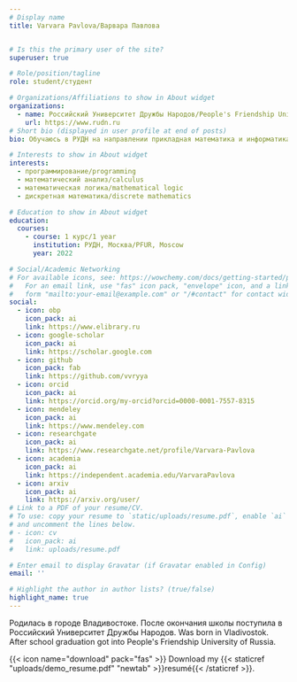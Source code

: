 ```yaml
---
# Display name
title: Varvara Pavlova/Варвара Павлова


# Is this the primary user of the site?
superuser: true

# Role/position/tagline
role: student/студент

# Organizations/Affiliations to show in About widget
organizations:
  - name: Российский Университет Дружбы Народов/People's Friendship University of Russia
    url: https://www.rudn.ru
# Short bio (displayed in user profile at end of posts)
bio: Обучаюсь в РУДН на направлении прикладная математика и информатика.

# Interests to show in About widget
interests:
  - программирование/programming
  - математический анализ/calculus
  - математическая логика/mathematical logic
  - дискретная математика/discrete mathematics

# Education to show in About widget
education:
  courses:
    - course: 1 курс/1 year
      institution: РУДН, Москва/PFUR, Moscow
      year: 2022

# Social/Academic Networking
# For available icons, see: https://wowchemy.com/docs/getting-started/page-builder/#icons
#   For an email link, use "fas" icon pack, "envelope" icon, and a link in the
#   form "mailto:your-email@example.com" or "/#contact" for contact widget.
social:
  - icon: obp
    icon_pack: ai
    link: https://www.elibrary.ru
  - icon: google-scholar
    icon_pack: ai
    link: https://scholar.google.com
  - icon: github
    icon_pack: fab
    link: https://github.com/vvryya
  - icon: orcid
    icon_pack: ai
    link: https://orcid.org/my-orcid?orcid=0000-0001-7557-8315
  - icon: mendeley
    icon_pack: ai
    link: https://www.mendeley.com
  - icon: researchgate
    icon_pack: ai
    link: https://www.researchgate.net/profile/Varvara-Pavlova
  - icon: academia
    icon_pack: ai
    link: https://independent.academia.edu/VarvaraPavlova
  - icon: arxiv
    icon_pack: ai
    link: https://arxiv.org/user/
# Link to a PDF of your resume/CV.
# To use: copy your resume to `static/uploads/resume.pdf`, enable `ai` icons in `params.toml`,
# and uncomment the lines below.
# - icon: cv
#   icon_pack: ai
#   link: uploads/resume.pdf

# Enter email to display Gravatar (if Gravatar enabled in Config)
email: ''

# Highlight the author in author lists? (true/false)
highlight_name: true
---
```


Родилась в городе Владивостоке. После окончания школы поступила в Российский Университет Дружбы Народов.
Was born in Vladivostok. After school graduation got into People's Friendship University of Russia.

{{< icon name="download" pack="fas" >}} Download my {{< staticref "uploads/demo_resume.pdf" "newtab" >}}resumé{{< /staticref >}}.
